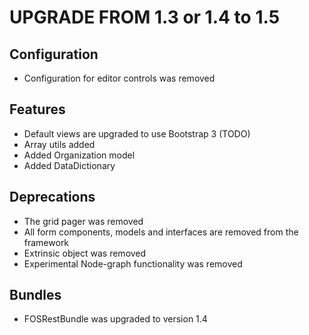 UPGRADE FROM 1.3 or 1.4 to 1.5
==============================

Configuration
-------------

* Configuration for editor controls was removed

Features
--------

* Default views are upgraded to use Bootstrap 3 (TODO)
* Array utils added
* Added Organization model
* Added DataDictionary

Deprecations
------------

* The grid pager was removed
* All form components, models and interfaces are removed from the framework
* Extrinsic object was removed
* Experimental Node-graph functionality was removed

Bundles
-------

* FOSRestBundle was upgraded to version 1.4
